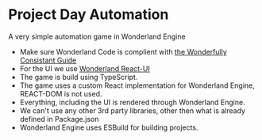 # Project Day Automation

A very simple automation game in Wonderland Engine

- Make sure Wonderland Code is complient with [the Wonderfully Consistant Guide](wonderland-instructions.md)
- For the UI we use [Wonderland React-UI](./wonderland-react-ui.md)
- The game is build using TypeScript.
- The game uses a custom React implementation for Wonderland Engine, REACT-DOM is not used.
- Everything, including the UI is rendered through Wonderland Engine.
- We can't use any other 3rd party libraries, other then what is already defined in Package.json
- Wonderland Engine uses ESBuild for building projects.
